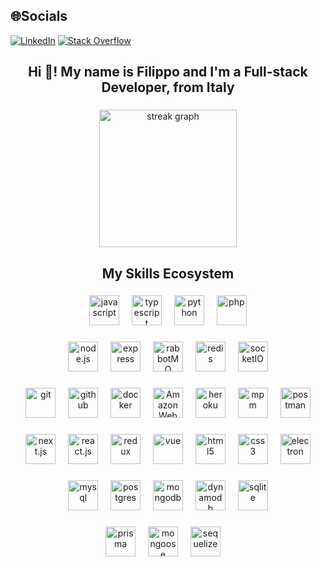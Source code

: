 

## 🌐Socials
[![LinkedIn](https://img.shields.io/badge/LinkedIn-%230077B5.svg?logo=linkedin&logoColor=white)](https://linkedin.com/in/filippo-secchi-b35b6540) [![Stack Overflow](https://img.shields.io/badge/-Stackoverflow-FE7A16?logo=stack-overflow&logoColor=white)](https://stackoverflow.com/users/14101154) 


<h2 align="center">Hi 👋! My name is Filippo and I'm a Full-stack Developer, from Italy</h2>

###

<div align="center">
  <img src="https://streak-stats.demolab.com?user=FilippoSecchi&locale=en&mode=daily&theme=dark&hide_border=false&border_radius=5&order=3" height="220" alt="streak graph"  />
</div>

###

<h2 align="center">My Skills Ecosystem</h2>

###

<div align="center">
  <img src="https://cdn.jsdelivr.net/gh/devicons/devicon/icons/javascript/javascript-original.svg" height="48" alt="javascript"  />
  <img width="12" />
  <img src="https://cdn.jsdelivr.net/gh/devicons/devicon/icons/typescript/typescript-original.svg" height="48" alt="typescript"  />
  <img width="12" />
  <img src="https://cdn.jsdelivr.net/gh/devicons/devicon/icons/python/python-original.svg" height="48" alt="python"  />
  <img width="12" />    
  <img src="https://cdn.jsdelivr.net/gh/devicons/devicon@latest/icons/php/php-original.svg" height="48" alt="php" />
</div>


###

<div align="center">
  <img src="https://cdn.jsdelivr.net/gh/devicons/devicon@latest/icons/nodejs/nodejs-plain-wordmark.svg" height="48" alt="node.js"  />
  <img width="12" />
  <img src="https://cdn.jsdelivr.net/gh/devicons/devicon@latest/icons/express/express-original.svg" height="48" alt="express" />
  <img width="12" />
            <img src="https://cdn.jsdelivr.net/gh/devicons/devicon@latest/icons/rabbitmq/rabbitmq-original.svg" height="48" alt="rabbotMQ" />
  <img width="12" />
  <img src="https://cdn.jsdelivr.net/gh/devicons/devicon@latest/icons/redis/redis-plain-wordmark.svg" height="48" alt="redis" />
  <img width="12" />
            <img src="https://cdn.jsdelivr.net/gh/devicons/devicon@latest/icons/socketio/socketio-original.svg" height="48" alt="socketIO" />
</div>


###

<div align="center">
  <img src="https://cdn.jsdelivr.net/gh/devicons/devicon@latest/icons/git/git-original.svg" height="48" alt="git" />
  <img width="12" />
  <img src="https://cdn.jsdelivr.net/gh/devicons/devicon@latest/icons/github/github-original-wordmark.svg" height="48" alt="github" />
  <img width="12" />        
  <img src="https://cdn.jsdelivr.net/gh/devicons/devicon@latest/icons/docker/docker-original.svg" height="48" alt="docker" />
  <img width="12" />        
  <img src="https://cdn.jsdelivr.net/gh/devicons/devicon@latest/icons/amazonwebservices/amazonwebservices-plain-wordmark.svg" height="48" alt="Amazon Web Services" />
  <img width="12" />
            <img src="https://cdn.jsdelivr.net/gh/devicons/devicon@latest/icons/heroku/heroku-original.svg" height="48" alt="heroku" />
   <img width="12" />       
  <img src="https://cdn.jsdelivr.net/gh/devicons/devicon@latest/icons/npm/npm-original-wordmark.svg" height="48" alt="mpm" />
  <img width="12" />
  <img src="https://cdn.jsdelivr.net/gh/devicons/devicon@latest/icons/postman/postman-original.svg" height="48" alt="postman" />
</div>


###

<div align="center">
  <img src="https://cdn.jsdelivr.net/gh/devicons/devicon@latest/icons/nextjs/nextjs-original.svg" height="48" alt="next.js"  />
  <img width="12" />    
  <img src="https://cdn.jsdelivr.net/gh/devicons/devicon/icons/react/react-original.svg" height="48" alt="react.js"  />
  <img width="12" />
  <img src="https://cdn.jsdelivr.net/gh/devicons/devicon@latest/icons/redux/redux-original.svg" height="48" alt="redux" />
  <img width="12" />     
            <img src="https://cdn.jsdelivr.net/gh/devicons/devicon@latest/icons/vuejs/vuejs-original-wordmark.svg" height="48" alt="vue" />
  <img width="12" />
             
  <img src="https://cdn.jsdelivr.net/gh/devicons/devicon/icons/html5/html5-original.svg" height="48" alt="html5"  />
  <img width="12" />
  <img src="https://cdn.jsdelivr.net/gh/devicons/devicon/icons/css3/css3-original.svg" height="48" alt="css3"  />
  <img width="12" />
  <img src="https://cdn.jsdelivr.net/gh/devicons/devicon@latest/icons/electron/electron-original.svg" height="48" alt="electron" />
</div>

###

<div align="center">
            <img src="https://cdn.jsdelivr.net/gh/devicons/devicon@latest/icons/mysql/mysql-original-wordmark.svg" height="48" alt="mysql" />
  <img width="12" />    
            <img src="https://cdn.jsdelivr.net/gh/devicons/devicon@latest/icons/postgresql/postgresql-original-wordmark.svg" height="48" alt="postgres" />
  <img width="12" />    
            <img src="https://cdn.jsdelivr.net/gh/devicons/devicon@latest/icons/mongodb/mongodb-original-wordmark.svg" height="48" alt="mongodb" />
  <img width="12" />    
  <img src="https://cdn.jsdelivr.net/gh/devicons/devicon@latest/icons/dynamodb/dynamodb-original.svg" height="48" alt="dynamodb" />
  <img width="12" />    
            <img src="https://cdn.jsdelivr.net/gh/devicons/devicon@latest/icons/sqlite/sqlite-original.svg" height="48" alt="sqlite"  />
          
</div>

###

<div align="center">
            <img src="https://cdn.jsdelivr.net/gh/devicons/devicon@latest/icons/prisma/prisma-original.svg" height="48" alt="prisma" />
  <img width="12" />    
  <img src="https://cdn.jsdelivr.net/gh/devicons/devicon@latest/icons/mongoose/mongoose-original.svg" height="48" alt="mongoose" />          
  <img width="12" />    
            <img src="https://cdn.jsdelivr.net/gh/devicons/devicon@latest/icons/sequelize/sequelize-original.svg" height="48" alt="sequelize" />          
  <img width="12" />    
</div>



            
          

<br clear="both">

###
